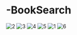 # -BookSearch

![2](https://github.com/taup-os/-BookSearch/blob/main/2.gif) ![3](https://github.com/taup-os/-BookSearch/blob/main/3.gif)
![4](https://github.com/taup-os/-BookSearch/blob/main/4.png) ![5](https://github.com/taup-os/-BookSearch/blob/main/5.gif)
![1](https://github.com/taup-os/-BookSearch/blob/main/1.gif) ![6](https://github.com/taup-os/-BookSearch/blob/main/6.gif)
